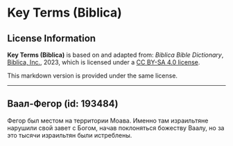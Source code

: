 # Key Terms (Biblica)

## License Information

**Key Terms (Biblica)** is based on and adapted from: _Biblica Bible Dictionary_, [Biblica, Inc.](https://www.biblica.com/), 2023, which is licensed under a [CC BY-SA 4.0 license](https://creativecommons.org/licenses/by-sa/4.0/legalcode.en).

This markdown version is provided under the same license.



--------------------------------

## Ваал-Фегор (id: 193484)

Фегор был местом на территории Моава. Именно там израильтяне нарушили свой завет с Богом, начав поклоняться божеству Ваалу, но за это тысячи израильтян были истреблены. 


